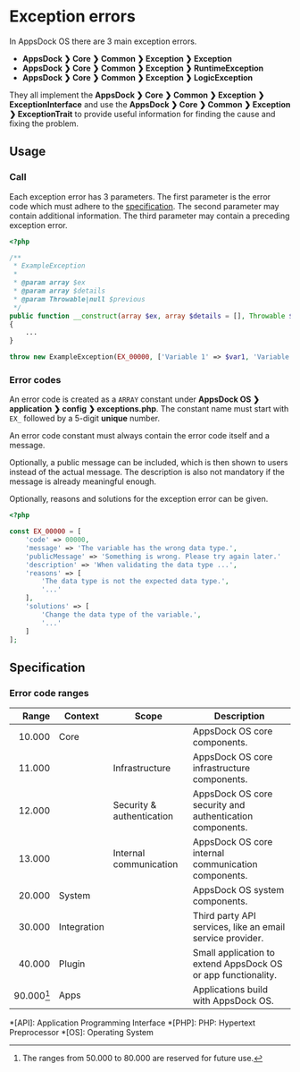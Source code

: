 # Exception errors

In AppsDock OS there are 3 main exception errors.

* **AppsDock &#10095; Core &#10095; Common &#10095; Exception &#10095; Exception**
* **AppsDock &#10095; Core &#10095; Common &#10095; Exception &#10095; RuntimeException**
* **AppsDock &#10095; Core &#10095; Common &#10095; Exception &#10095; LogicException**

They all implement the **AppsDock &#10095; Core &#10095; Common &#10095; Exception &#10095; ExceptionInterface** and use the **AppsDock &#10095; Core &#10095; Common &#10095; Exception &#10095; ExceptionTrait** to provide useful information for finding the cause and fixing the problem.

## Usage

### Call

Each exception error has 3 parameters.
The first parameter is the error code which must adhere to the [specification](#specification).
The second parameter may contain additional information.
The third parameter may contain a preceding exception error.

~~~php
<?php

/**
 * ExampleException
 *
 * @param array $ex
 * @param array $details
 * @param Throwable|null $previous
 */
public function __construct(array $ex, array $details = [], Throwable $previous = null)
{
    ...
}

throw new ExampleException(EX_00000, ['Variable 1' => $var1, 'Variable 2' => $var2], $previous);
~~~

### Error codes

An error code is created as a `ARRAY` constant under **AppsDock OS &#10095; application &#10095; config &#10095; exceptions.php**.
The constant name must start with `EX_` followed by a 5-digit **unique** number.

An error code constant must always contain the error code itself and a message.

Optionally, a public message can be included, which is then shown to users instead of the actual message.
The description is also not mandatory if the message is already meaningful enough.

Optionally, reasons and solutions for the exception error can be given.

~~~php
<?php

const EX_00000 = [
    'code' => 00000,
    'message' => 'The variable has the wrong data type.',
    'publicMessage' => 'Something is wrong. Please try again later.'
    'description' => 'When validating the data type ...',
    'reasons' => [
        'The data type is not the expected data type.',
        '...'
    ],
    'solutions' => [
        'Change the data type of the variable.',
        '...'
    ]
];
~~~

## Specification

### Error code ranges

| Range | Context | Scope | Description
| ----: | ------- | ----- | -----------
| 10.000 | Core | | AppsDock OS core components.
| 11.000 | | Infrastructure | AppsDock OS core infrastructure components.
| 12.000 | | Security & authentication | AppsDock OS core security and authentication components.
| 13.000 | | Internal communication | AppsDock OS core internal communication components.
| 20.000 | System | | AppsDock OS system components.
| 30.000 | Integration | | Third party API services, like an email service provider.
| 40.000 | Plugin | | Small application to extend AppsDock OS or app functionality.
| 90.000[^1] | Apps | | Applications build with AppsDock OS.

[^1]: The ranges from 50.000 to 80.000 are reserved for future use.

*[API]: Application Programming Interface
*[PHP]: PHP: Hypertext Preprocessor
*[OS]: Operating System
